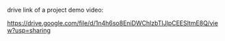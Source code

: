 drive link of a project demo video:

https://drive.google.com/file/d/1n4h6so8EniDWChlzbTIJlpCEESltmE8Q/view?usp=sharing

